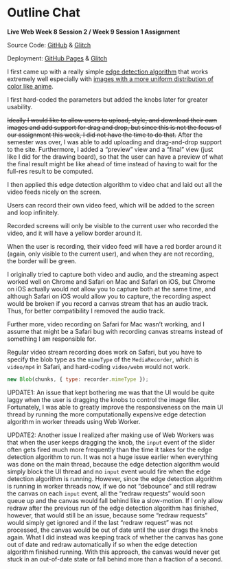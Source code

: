 # Outline Chat

**Live Web Week 8 Session 2 / Week 9 Session 1 Assignment**

Source Code: [GitHub](https://github.com/zhumingcheng697/Live-Web/tree/main/outline-chat) & [Glitch](https://glitch.com/edit/#!/mccoy-zhu-outline-chat)

Deployment: [GitHub Pages](https://zhumingcheng697.github.io/Live-Web/outline-chat) & [Glitch](https://mccoy-zhu-outline-chat.glitch.me/)

I first came up with a really simple [edge detection algorithm](https://github.com/zhumingcheng697/Live-Web/blob/main/outline-chat/outline-filter.js) that works extremely well especially with [images with a more uniform distribution of color like anime](https://zhumingcheng697.github.io/Live-Web/outlinify).

I first hard-coded the parameters but added the knobs later for greater usability.

~~Ideally I would like to allow users to upload, style, and download their own images and add support for drag and drop, but since this is not the focus of our assignment this week, I did not have the time to do that.~~ After the semester was over, I was able to add uploading and drag-and-drop support to the site. Furthermore, I added a “preview” view and a “final” view (just like I did for the drawing board), so that the user can have a preview of what the final result might be like ahead of time instead of having to wait for the full-res result to be computed.

I then applied this edge detection algorithm to video chat and laid out all the video feeds nicely on the screen.

Users can record their own video feed, which will be added to the screen and loop infinitely.

Recorded screens will only be visible to the current user who recorded the video, and it will have a yellow border around it.

When the user is recording, their video feed will have a red border around it (again, only visible to the current user), and when they are not recording, the border will be green.

I originally tried to capture both video and audio, and the streaming aspect worked well on Chrome and Safari on Mac and Safari on iOS, but Chrome on iOS actually would not allow you to capture both at the same time, and although Safari on iOS would allow you to capture, the recording aspect would be broken if you record a canvas stream that has an audio track. Thus, for better compatibility I removed the audio track.

Further more, video recording on Safari for Mac wasn’t working, and I assume that might be a Safari bug with recording canvas streams instead of something I am responsible for.

Regular video stream recording does work on Safari, but you have to specify the blob type as the `mimeType` of the `MediaRecorder`, which is `video/mp4` in Safari, and hard-coding `video/webm` would not work.

```js
new Blob(chunks, { type: recorder.mimeType });
```

UPDATE1: An issue that kept bothering me was that the UI would be quite laggy when the user is dragging the knobs to control the image filer. Fortunately, I was able to greatly improve the responsiveness on the main UI thread by running the more computationally expensive edge detection algorithm in worker threads using Web Worker.

UPDATE2: Another issue I realized after making use of Web Workers was that when the user keeps dragging the knob, the `input` event of the slider often gets fired much more frequently than the time it takes for the edge detection algorithm to run. It was not a huge issue earlier when everything was done on the main thread, because the edge detection algorithm would simply block the UI thread and no `input` event would fire when the edge detection algorithm is running. However, since the edge detection algorithm is running in worker threads now, if we do not “debounce” and still redraw the canvas on each `input` event, all the “redraw requests” would soon queue up and the canvas would fall behind like a slow-motion. If I only allow redraw after the previous run of the edge detection algorithm has finished, however, that would still be an issue, because some “redraw requests” would simply get ignored and if the last “redraw request” was not processed, the canvas would be out of date until the user drags the knobs again. What I did instead was keeping track of whether the canvas has gone out of date and redraw automatically if so when the edge detection algorithm finished running. With this approach, the canvas would never get stuck in an out-of-date state or fall behind more than a fraction of a second.
